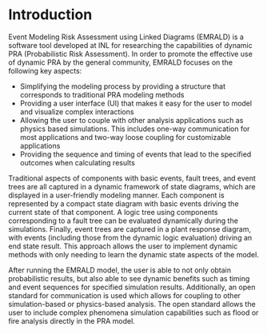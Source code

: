 # Introduction

Event Modeling Risk Assessment using Linked Diagrams (EMRALD) is a software tool developed at INL for researching the capabilities of dynamic PRA (Probabilistic Risk Assessment). In order to promote the effective use of dynamic PRA by the general community, EMRALD focuses on the following key aspects:

- Simplifying the modeling process by providing a structure that corresponds to traditional PRA modeling methods
- Providing a user interface (UI) that makes it easy for the user to model and visualize complex interactions
- Allowing the user to couple with other analysis applications such as physics based simulations.  This includes one-way communication for most applications and two-way loose coupling for customizable applications
- Providing the sequence and timing of events that lead to the specified outcomes when calculating results

Traditional aspects of components with basic events, fault trees, and event trees are all captured in a dynamic framework of state diagrams, which are displayed in a user-friendly modeling manner.  Each component is represented by a compact state diagram with basic events driving the current state of that component.  A logic tree using components corresponding to a fault tree can be evaluated dynamically during the simulations. Finally, event trees are captured in a plant response diagram, with events (including those from the dynamic logic evaluation) driving an end state result.  This approach allows the user to implement dynamic methods with only needing to learn the dynamic state aspects of the model.

After running the EMRALD model, the user is able to not only obtain probabilistic results, but also able to see dynamic benefits such as timing and event sequences for specified simulation results.  Additionally, an open standard for communication is used which allows for coupling to other simulation-based or physics-based analysis.   The open standard allows the user to include complex phenomena simulation capabilities such as flood or fire analysis directly in the PRA model.

<!--Copyright 2021 Battelle Energy Alliance-->